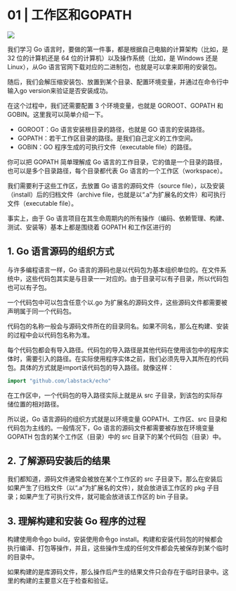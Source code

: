 # 01 | 工作区和GOPATH

![](https://static001.geekbang.org/resource/image/d9/8d/d9a0dcc7fee10228f9d59d0d1b51ed8d.jpg)

我们学习 Go 语言时，要做的第一件事，都是根据自己电脑的计算架构（比如，是 32 位的计算机还是 64 位的计算机）以及操作系统（比如，是 Windows 还是 Linux），从Go 语言官网下载对应的二进制包，也就是可以拿来即用的安装包。

随后，我们会解压缩安装包、放置到某个目录、配置环境变量，并通过在命令行中输入go version来验证是否安装成功。

在这个过程中，我们还需要配置 3 个环境变量，也就是 GOROOT、GOPATH 和 GOBIN。这里我可以简单介绍一下。

- GOROOT：Go 语言安装根目录的路径，也就是 GO 语言的安装路径。
- GOPATH：若干工作区目录的路径。是我们自己定义的工作空间。
- GOBIN：GO 程序生成的可执行文件（executable file）的路径。

你可以把 GOPATH 简单理解成 Go 语言的工作目录，它的值是一个目录的路径，也可以是多个目录路径，每个目录都代表 Go 语言的一个工作区（workspace）。

我们需要利于这些工作区，去放置 Go 语言的源码文件（source file），以及安装（install）后的归档文件（archive file，也就是以“.a”为扩展名的文件）和可执行文件（executable file）。


事实上，由于 Go 语言项目在其生命周期内的所有操作（编码、依赖管理、构建、测试、安装等）基本上都是围绕着 GOPATH 和工作区进行的

## 1. Go 语言源码的组织方式

与许多编程语言一样，Go 语言的源码也是以代码包为基本组织单位的。在文件系统中，这些代码包其实是与目录一一对应的。由于目录可以有子目录，所以代码包也可以有子包。

一个代码包中可以包含任意个以.go 为扩展名的源码文件，这些源码文件都需要被声明属于同一个代码包。

代码包的名称一般会与源码文件所在的目录同名。如果不同名，那么在构建、安装的过程中会以代码包名称为准。

每个代码包都会有导入路径。代码包的导入路径是其他代码在使用该包中的程序实体时，需要引入的路径。在实际使用程序实体之前，我们必须先导入其所在的代码包。具体的方式就是import该代码包的导入路径。就像这样：


```go
import "github.com/labstack/echo"
```


在工作区中，一个代码包的导入路径实际上就是从 src 子目录，到该包的实际存储位置的相对路径。

所以说，Go 语言源码的组织方式就是以环境变量 GOPATH、工作区、src 目录和代码包为主线的。一般情况下，Go 语言的源码文件都需要被存放在环境变量 GOPATH 包含的某个工作区（目录）中的 src 目录下的某个代码包（目录）中。

## 2. 了解源码安装后的结果


我们都知道，源码文件通常会被放在某个工作区的 src 子目录下。那么在安装后如果产生了归档文件（以“.a”为扩展名的文件），就会放进该工作区的 pkg 子目录；如果产生了可执行文件，就可能会放进该工作区的 bin 子目录。


## 3. 理解构建和安装 Go 程序的过程

构建使用命令go build，安装使用命令go install。构建和安装代码包的时候都会执行编译、打包等操作，并且，这些操作生成的任何文件都会先被保存到某个临时的目录中。

如果构建的是库源码文件，那么操作后产生的结果文件只会存在于临时目录中。这里的构建的主要意义在于检查和验证。









